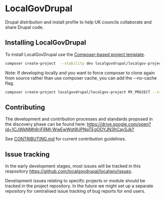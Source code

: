 # LocalGovDrupal

Drupal distribution and install profile to help UK councils collaborate and
share Drupal code.

## Installing LocalGovDrupal

To install LocalGovDrupal use the
[Composer-based project template](https://github.com/localgovdrupal/localgov_project).

```bash
composer create-project  --stability dev localgovdrupal/localgov-project MY_PROJECT
```

Note: If developing locally and you want to force composer to clone again from source rather than use composer cache, you can add the --no-cache flag.

```bash
composer create-project localgovdrupal/localgov-project MY_PROJECT --stability dev --no-cache
```

## Contributing

The development and contribution processes and standards proposed in the
discovery phase can be found here:
<https://drive.google.com/open?id=1CJWkNMh6rjF6Ml-WwEwWgt9UPNpTEgODYJN3hCaySJk?>

See [CONTRIBUTING.md](CONTRIBUTING.md) for current contribution guidelines.

## Issue tracking

In the early development stages, most issues will be tracked in this respository https://github.com/localgovdrupal/localgov/issues.

Development issues relating to specific projects or module should be tracked in the project repository.
In the future we might set up a separate repository for centralised issue tracking of bug reports for end users. 



